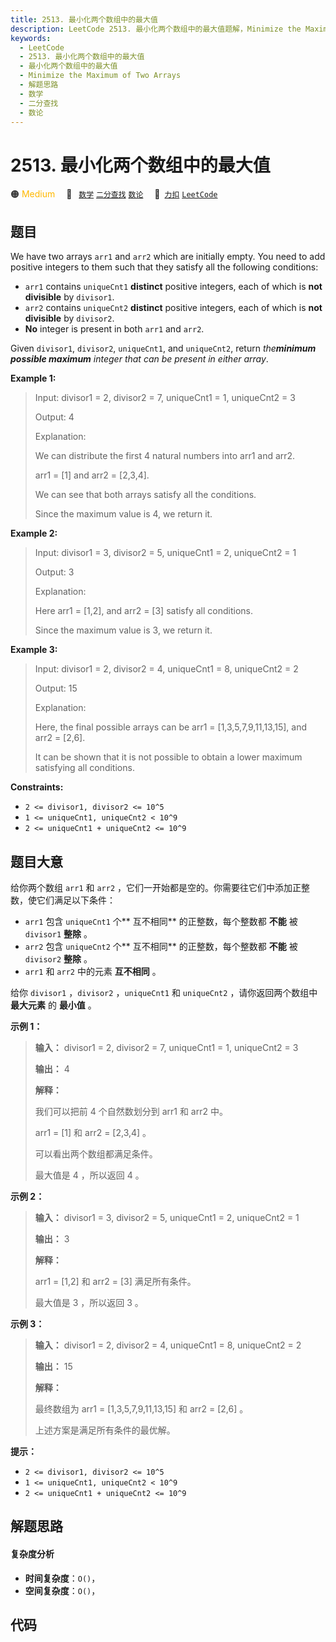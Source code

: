 ```yaml
---
title: 2513. 最小化两个数组中的最大值
description: LeetCode 2513. 最小化两个数组中的最大值题解，Minimize the Maximum of Two Arrays，包含解题思路、复杂度分析以及完整的 JavaScript 代码实现。
keywords:
  - LeetCode
  - 2513. 最小化两个数组中的最大值
  - 最小化两个数组中的最大值
  - Minimize the Maximum of Two Arrays
  - 解题思路
  - 数学
  - 二分查找
  - 数论
---
```


# 2513. 最小化两个数组中的最大值

🟠 <font color=#ffb800>Medium</font>&emsp; 🔖&ensp; [`数学`](/tag/math.md) [`二分查找`](/tag/binary-search.md) [`数论`](/tag/number-theory.md)&emsp; 🔗&ensp;[`力扣`](https://leetcode.cn/problems/minimize-the-maximum-of-two-arrays) [`LeetCode`](https://leetcode.com/problems/minimize-the-maximum-of-two-arrays)

## 题目

We have two arrays `arr1` and `arr2` which are initially empty. You need to
add positive integers to them such that they satisfy all the following
conditions:

  * `arr1` contains `uniqueCnt1` **distinct** positive integers, each of which is **not divisible** by `divisor1`.
  * `arr2` contains `uniqueCnt2` **distinct** positive integers, each of which is **not divisible** by `divisor2`.
  * **No** integer is present in both `arr1` and `arr2`.

Given `divisor1`, `divisor2`, `uniqueCnt1`, and `uniqueCnt2`, return
_the**minimum possible maximum** integer that can be present in either array_.



**Example 1:**

> Input: divisor1 = 2, divisor2 = 7, uniqueCnt1 = 1, uniqueCnt2 = 3
> 
> Output: 4
> 
> Explanation: 
> 
> We can distribute the first 4 natural numbers into arr1 and arr2.
> 
> arr1 = [1] and arr2 = [2,3,4].
> 
> We can see that both arrays satisfy all the conditions.
> 
> Since the maximum value is 4, we return it.

**Example 2:**

> Input: divisor1 = 3, divisor2 = 5, uniqueCnt1 = 2, uniqueCnt2 = 1
> 
> Output: 3
> 
> Explanation: 
> 
> Here arr1 = [1,2], and arr2 = [3] satisfy all conditions.
> 
> Since the maximum value is 3, we return it.

**Example 3:**

> Input: divisor1 = 2, divisor2 = 4, uniqueCnt1 = 8, uniqueCnt2 = 2
> 
> Output: 15
> 
> Explanation: 
> 
> Here, the final possible arrays can be arr1 = [1,3,5,7,9,11,13,15], and arr2 = [2,6].
> 
> It can be shown that it is not possible to obtain a lower maximum satisfying all conditions. 

**Constraints:**

  * `2 <= divisor1, divisor2 <= 10^5`
  * `1 <= uniqueCnt1, uniqueCnt2 < 10^9`
  * `2 <= uniqueCnt1 + uniqueCnt2 <= 10^9`


## 题目大意

给你两个数组 `arr1` 和 `arr2` ，它们一开始都是空的。你需要往它们中添加正整数，使它们满足以下条件：

  * `arr1` 包含 `uniqueCnt1` 个**  互不相同** 的正整数，每个整数都 **不能** 被 `divisor1` **整除**  。
  * `arr2` 包含 `uniqueCnt2` 个**  互不相同** 的正整数，每个整数都 **不能**  被 `divisor2` **整除**  。
  * `arr1` 和 `arr2` 中的元素 **互不相同**  。

给你 `divisor1` ，`divisor2` ，`uniqueCnt1` 和 `uniqueCnt2` ，请你返回两个数组中 **最大元素**  的
**最小值**  。



**示例 1：**

> 
> 
> 
> 
> 
> **输入：** divisor1 = 2, divisor2 = 7, uniqueCnt1 = 1, uniqueCnt2 = 3
> 
> **输出：** 4
> 
> **解释：**
> 
> 我们可以把前 4 个自然数划分到 arr1 和 arr2 中。
> 
> arr1 = [1] 和 arr2 = [2,3,4] 。
> 
> 可以看出两个数组都满足条件。
> 
> 最大值是 4 ，所以返回 4 。
> 
> 

**示例 2：**

> 
> 
> 
> 
> 
> **输入：** divisor1 = 3, divisor2 = 5, uniqueCnt1 = 2, uniqueCnt2 = 1
> 
> **输出：** 3
> 
> **解释：**
> 
> arr1 = [1,2] 和 arr2 = [3] 满足所有条件。
> 
> 最大值是 3 ，所以返回 3 。

**示例 3：**

> 
> 
> 
> 
> 
> **输入：** divisor1 = 2, divisor2 = 4, uniqueCnt1 = 8, uniqueCnt2 = 2
> 
> **输出：** 15
> 
> **解释：**
> 
> 最终数组为 arr1 = [1,3,5,7,9,11,13,15] 和 arr2 = [2,6] 。
> 
> 上述方案是满足所有条件的最优解。
> 
> 



**提示：**

  * `2 <= divisor1, divisor2 <= 10^5`
  * `1 <= uniqueCnt1, uniqueCnt2 < 10^9`
  * `2 <= uniqueCnt1 + uniqueCnt2 <= 10^9`


## 解题思路

#### 复杂度分析

- **时间复杂度**：`O()`，
- **空间复杂度**：`O()`，

## 代码

```javascript

```